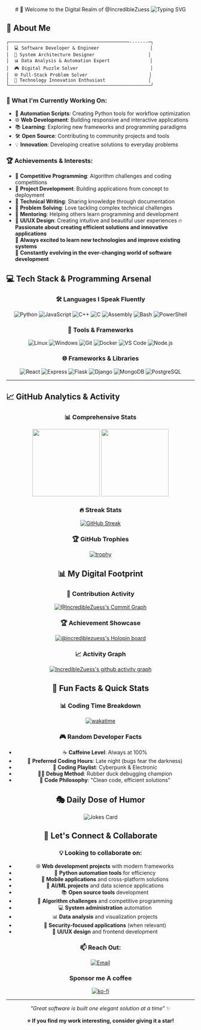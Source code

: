 <div align="center">
# 🚀 Welcome to the Digital Realm of @IncredibleZuess

<img src="https://readme-typing-svg.herokuapp.com?font=Orbitron&size=24&duration=3000&pause=1000&color=00FF41&center=true&vCenter=true&width=600&lines=Software+Developer;Problem+Solver;Tech+Enthusiast;Code+Architect;Innovation+Builder" alt="Typing SVG" />

</div>

## 🎯 About Me

```ascii
┌─────────────────────────────────────────────-------─┐
│  💻 Software Developer & Engineer                   │
│  🔧 System Architecture Designer                    │
│  📊 Data Analysis & Automation Expert               │
│  🎮 Digital Puzzle Solver                           │
│  🌐 Full-Stack Problem Solver                       │
│  🚀 Technology Innovation Enthusiast                │
└─────────────────────────────────────────────────────┘
```

### 🎯 What I'm Currently Working On:
- 🤖 **Automation Scripts**: Creating Python tools for workflow optimization
- 🌐 **Web Development**: Building responsive and interactive applications
- 📚 **Learning**: Exploring new frameworks and programming paradigms
- 🛠️ **Open Source**: Contributing to community projects and tools
- 💡 **Innovation**: Developing creative solutions to everyday problems

### 🏆 Achievements & Interests:
- 🏅 **Competitive Programming**: Algorithm challenges and coding competitions
- 🌟 **Project Development**: Building applications from concept to deployment
- 📖 **Technical Writing**: Sharing knowledge through documentation
- 🎯 **Problem Solving**: Love tackling complex technical challenges
- 🤝 **Mentoring**: Helping others learn programming and development
- 🎨 **UI/UX Design**: Creating intuitive and beautiful user experiences
🔥 **Passionate about creating efficient solutions and innovative applications**  
🌟 **Always excited to learn new technologies and improve existing systems**  
🚀 **Constantly evolving in the ever-changing world of software development**



## 💻 Tech Stack & Programming Arsenal

<div align="center">

### 🛠️ Languages I Speak Fluently
![Python](https://img.shields.io/badge/Python-3776AB?style=for-the-badge&logo=python&logoColor=white)
![JavaScript](https://img.shields.io/badge/JavaScript-F7DF1E?style=for-the-badge&logo=javascript&logoColor=black)
![C++](https://img.shields.io/badge/C++-00599C?style=for-the-badge&logo=cplusplus&logoColor=white)
![C](https://img.shields.io/badge/C-A8B9CC?style=for-the-badge&logo=c&logoColor=black)
![Assembly](https://img.shields.io/badge/Assembly-525252?style=for-the-badge&logo=assemblyscript&logoColor=white)
![Bash](https://img.shields.io/badge/Bash-4EAA25?style=for-the-badge&logo=gnubash&logoColor=white)
![PowerShell](https://img.shields.io/badge/PowerShell-5391FE?style=for-the-badge&logo=powershell&logoColor=white)

### 🔧 Tools & Frameworks
![Linux](https://img.shields.io/badge/Linux-FCC624?style=for-the-badge&logo=linux&logoColor=black)
![Windows](https://img.shields.io/badge/Windows-0078D6?style=for-the-badge&logo=windows&logoColor=white)
![Git](https://img.shields.io/badge/Git-F05032?style=for-the-badge&logo=git&logoColor=white)
![Docker](https://img.shields.io/badge/Docker-2496ED?style=for-the-badge&logo=docker&logoColor=white)
![VS Code](https://img.shields.io/badge/VS_Code-007ACC?style=for-the-badge&logo=visualstudiocode&logoColor=white)
![Node.js](https://img.shields.io/badge/Node.js-339933?style=for-the-badge&logo=nodedotjs&logoColor=white)

### 🌐 Frameworks & Libraries
![React](https://img.shields.io/badge/React-61DAFB?style=for-the-badge&logo=react&logoColor=black)
![Express](https://img.shields.io/badge/Express-000000?style=for-the-badge&logo=express&logoColor=white)
![Flask](https://img.shields.io/badge/Flask-000000?style=for-the-badge&logo=flask&logoColor=white)
![Django](https://img.shields.io/badge/Django-092E20?style=for-the-badge&logo=django&logoColor=white)
![MongoDB](https://img.shields.io/badge/MongoDB-47A248?style=for-the-badge&logo=mongodb&logoColor=white)
![PostgreSQL](https://img.shields.io/badge/PostgreSQL-336791?style=for-the-badge&logo=postgresql&logoColor=white)

</div>

---

## 📈 GitHub Analytics & Activity

<div align="center">

### 📊 Comprehensive Stats
<img height="180em" src="https://github-readme-stats.vercel.app/api?username=incrediblezuess&theme=gruvbox&show_icons=true&hide_border=true&bg_color=0D1117&title_color=00FF41&text_color=ffffff&icon_color=00FF41" />
<img height="180em" src="https://github-readme-stats.vercel.app/api/top-langs/?username=incrediblezuess&layout=compact&theme=gruvbox&hide_border=true&bg_color=0D1117&title_color=00FF41&text_color=ffffff" />

### 🔥 Streak Stats
[![GitHub Streak](https://github-readme-streak-stats.herokuapp.com?user=incrediblezuess&theme=gruvbox&hide_border=true&background=0D1117&stroke=00FF41&ring=00FF41&fire=FF6B35&currStreakLabel=00FF41)](https://git.io/streak-stats)

### 🏆 GitHub Trophies
[![trophy](https://github-profile-trophy.vercel.app/?username=incrediblezuess&theme=gruvbox&no-frame=true&no-bg=true&margin-w=4&column=7)](https://github.com/ryo-ma/github-profile-trophy)

## 📊 My Digital Footprint

<div align="center">

### 🎨 Contribution Activity
[![@IncredibleZuess's Commit Graph](https://ssr-contributions-svg.vercel.app/_/IncredibleZuess?chart=3dbar&gap=0.6&scale=2&flatten=0&animation=fall&animation_duration=2&animation_delay=0.005&weeks=30&theme=green&dark=true&format=svg)]()


### 🏆 Achievement Showcase
[![@incrediblezuess's Holopin board](https://holopin.io/api/user/board?user=incrediblezuess)](https://holopin.io/@incrediblezuess)

### 📈 Activity Graph
[![IncredibleZuess's github activity graph](https://github-readme-activity-graph.vercel.app/graph?username=incrediblezuess&bg_color=0d1117&color=00ff41&line=00ff41&point=ffffff&area=true&hide_border=true)](https://github.com/ashutosh00710/github-readme-activity-graph)

</div>

## 🎯 Fun Facts & Quick Stats

<div align="center">

### 📊 Coding Time Breakdown
<!--START_SECTION:waka-->
[![wakatime](https://wakatime.com/share/@d7509193-589b-4fb2-bcc6-2838ff1655d1/e33fdb13-4c56-49b2-806f-6cb225bc2bb9.svg)]()
<!--END_SECTION:waka-->

### 🎮 Random Developer Facts
- ☕ **Caffeine Level**: Always at 100%
- 🌙 **Preferred Coding Hours**: Late night (bugs fear the darkness)
- 🎵 **Coding Playlist**: Cyberpunk & Electronic
- 🏃‍♂️ **Debug Method**: Rubber duck debugging champion
- 🎯 **Code Philosophy**: "Clean code, efficient solutions"

</div>


## 🎭 Daily Dose of Humor

<div align="center">

![Jokes Card](https://readme-jokes.vercel.app/api?theme=dark&hideBorder)

</div>


## 🤝 Let's Connect & Collaborate

<div align="center">

### 💡 Looking to collaborate on:
- 🌐 **Web development projects** with modern frameworks
- 🐍 **Python automation tools** for efficiency
- 📱 **Mobile applications** and cross-platform solutions
- 🤖 **AI/ML projects** and data science applications
- 📚 **Open source tools** development
- 🎯 **Algorithm challenges** and competitive programming
- 💻 **System administration** automation
- 📊 **Data analysis** and visualization projects
- 🔐 **Security-focused applications** (when relevant)
- 🎨 **UI/UX design** and frontend development

### 📫 Reach Out:
[![Email](https://img.shields.io/badge/📧_carlo.barnardo@gmail.com-D14836?style=for-the-badge&logo=gmail&logoColor=white)](mailto:carlo.barnardo@gmail.com)

</div>

### Sponsor me A coffee
[![ko-fi](https://ko-fi.com/img/githubbutton_sm.svg)](https://ko-fi.com/R6R21JR6F4)

---

<div align="center">

*"Great software is built one elegant solution at a time"* ✨

**⭐ If you find my work interesting, consider giving it a star!**

</div>


<!---
IncredibleZuess/IncredibleZuess is a ✨ special ✨ repository because its `README.md` (this file) appears on your GitHub profile.
You can click the Preview link to take a look at your changes.
--->
